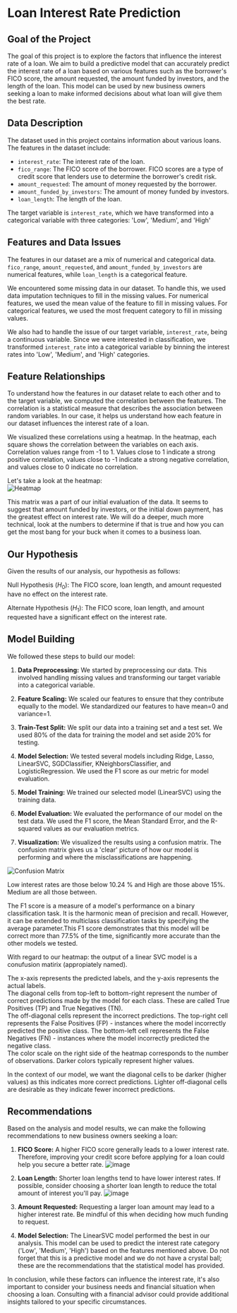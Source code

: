 # Loan Interest Rate Prediction

## Goal of the Project

The goal of this project is to explore the factors that influence the interest rate of a loan. We aim to build a predictive model that can accurately predict the interest rate of a loan based on various features such as the borrower's FICO score, the amount requested, the amount funded by investors, and the length of the loan. This model can be used by new business owners seeking a loan to make informed decisions about what loan will give them the best rate.

## Data Description

The dataset used in this project contains information about various loans. The features in the dataset include:

- `interest_rate`: The interest rate of the loan.
- `fico_range`: The FICO score of the borrower. FICO scores are a type of credit score that lenders use to determine the borrower's credit risk.
- `amount_requested`: The amount of money requested by the borrower.
- `amount_funded_by_investors`: The amount of money funded by investors.
- `loan_length`: The length of the loan.

The target variable is `interest_rate`, which we have transformed into a categorical variable with three categories: 'Low', 'Medium', and 'High'

## Features and Data Issues

The features in our dataset are a mix of numerical and categorical data. `fico_range`, `amount_requested`, and `amount_funded_by_investors` are numerical features, while `loan_length` is a categorical feature.

We encountered some missing data in our dataset. To handle this, we used data imputation techniques to fill in the missing values. For numerical features, we used the mean value of the feature to fill in missing values. For categorical features, we used the most frequent category to fill in missing values.

We also had to handle the issue of our target variable, `interest_rate`, being a continuous variable. Since we were interested in classification, we transformed `interest_rate` into a categorical variable by binning the interest rates into 'Low', 'Medium', and 'High' categories.

## Feature Relationships

To understand how the features in our dataset relate to each other and to the target variable, we computed the correlation between the features. The correlation is a statistical measure that describes the association between random variables. In our case, it helps us understand how each feature in our dataset influences the interest rate of a loan.

We visualized these correlations using a heatmap. In the heatmap, each square shows the correlation between the variables on each axis. Correlation values range from -1 to 1. Values close to 1 indicate a strong positive correlation, values close to -1 indicate a strong negative correlation, and values close to 0 indicate no correlation.

Let's take a look at the heatmap:  
![Heatmap](https://github.com/DocYoungblood/linear_regression_case_study/assets/96899068/5f6cde7c-409f-495f-81e6-90780f0b6750)


This matrix was a part of our initial evaluation of the data. It seems to suggest that amount funded by investors, or the initial down payment, has the greatest effect on interest rate. We will do a deeper, much more technical, look at the numbers to determine if that is true and how you can get the most bang for your buck when it comes to a business loan.

## Our Hypothesis

Given the results of our analysis, our hypothesis as follows:

Null Hypothesis ($H_0$): The FICO score, loan length, and amount requested have no effect on the interest rate.

Alternate Hypothesis ($H_1$): The FICO score, loan length, and amount requested have a significant effect on the interest rate.

## Model Building

We followed these steps to build our model:

1. **Data Preprocessing:** We started by preprocessing our data. This involved handling missing values and transforming our target variable into a categorical variable.

2. **Feature Scaling:** We scaled our features to ensure that they contribute equally to the model. We standardized our features to have mean=0 and variance=1.

3. **Train-Test Split:** We split our data into a training set and a test set. We used 80% of the data for training the model and set aside 20% for testing.

4. **Model Selection:** We tested several models including Ridge, Lasso, LinearSVC, SGDClassifier, KNeighborsClassifier, and LogisticRegression. We used the F1 score as our metric for model evaluation.

5. **Model Training:** We trained our selected model (LinearSVC) using the training data.

6. **Model Evaluation:** We evaluated the performance of our model on the test data. We used the F1 score, the Mean Standard Error, and the R-squared values as our evaluation metrics.

7. **Visualization:** We visualized the results using a confusion matrix. The confusion matrix gives us a 'clear' picture of how our model is performing and where the misclassifications are happening.

![Confusion Matrix](https://github.com/DocYoungblood/linear_regression_case_study/assets/96899068/b3a5ac80-6a50-47d4-b3f8-b37343d263c6)


Low interest rates are those below 10.24 % and High are those above 15%. Medium are all those between.

The F1 score is a measure of a model's performance on a binary classification task. It is the harmonic mean of precision and recall. However, it can be extended to multiclass classification tasks by specifying the average parameter.This F1 score demonstrates that this model will be correct more than 77.5% of the time, significantly more accurate than the other models we tested.

With regard to our heatmap: the output of a linear SVC model is a conufusion matirix (appropiately named).

The x-axis represents the predicted labels, and the y-axis represents the actual labels.  
The diagonal cells from top-left to bottom-right represent the number of correct predictions made by the model for each class. These are called True Positives (TP) and True Negatives (TN).  
The off-diagonal cells represent the incorrect predictions. The top-right cell represents the False Positives (FP) - instances where the model incorrectly predicted the positive class. The bottom-left cell represents the False Negatives (FN) - instances where the model incorrectly predicted the negative class.  
The color scale on the right side of the heatmap corresponds to the number of observations. Darker colors typically represent higher values.

In the context of our model, we want the diagonal cells to be darker (higher values) as this indicates more correct predictions. Lighter off-diagonal cells are desirable as they indicate fewer incorrect predictions.

## Recommendations

Based on the analysis and model results, we can make the following recommendations to new business owners seeking a loan:

1. **FICO Score:** A higher FICO score generally leads to a lower interest rate. Therefore, improving your credit score before applying for a loan could help you secure a better rate.
   ![image](https://github.com/DocYoungblood/linear_regression_case_study/assets/96899068/629c686d-9e64-428d-ba37-1dd331ee1553)


2. **Loan Length:** Shorter loan lengths tend to have lower interest rates. If possible, consider choosing a shorter loan length to reduce the total amount of interest you'll pay.
   ![image](https://github.com/DocYoungblood/linear_regression_case_study/assets/96899068/976e6d3f-6aa1-4303-bd5a-c3a9247267e5)


3. **Amount Requested:** Requesting a larger loan amount may lead to a higher interest rate. Be mindful of this when deciding how much funding to request.

4. **Model Selection:** The LinearSVC model performed the best in our analysis. This model can be used to predict the interest rate category ('Low', 'Medium', 'High') based on the features mentioned above. Do not forget that this is a predictive model and we do not have a crystal ball; these are the recommendations that the statistical model has provided.

In conclusion, while these factors can influence the interest rate, it's also important to consider your business needs and financial situation when choosing a loan. Consulting with a financial advisor could provide additional insights tailored to your specific circumstances.
